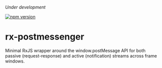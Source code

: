 _Under development_ 

[![npm version](https://badge.fury.io/js/rx-postmessenger.svg)](https://badge.fury.io/js/rx-postmessenger)

# rx-postmessenger

Minimal RxJS wrapper around the window.postMessage API for both passive (request-response) and active (notification) streams across frame windows.
